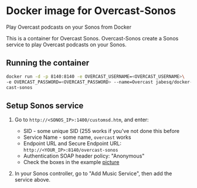 # Docker image for Overcast-Sonos
Play Overcast podcasts on your Sonos from Docker

This is a container for Overcast Sonos.
Overcast-Sonos create a Sonos service to play Overcast podcasts on your Sonos.

## Running the container

``` bash
docker run -d -p 8140:8140 -e OVERCAST_USERNAME=<OVERCAST_USERNAME>\
-e OVERCAST_PASSWORD=<OVERCAST_PASSWORD> --name=Overcast jabesq/docker-over
cast-sonos
```

## Setup Sonos service

1. Go to `http://<SONOS_IP>:1400/customsd.htm`, and enter:

    - SID - some unique SID (255 works if you've not done this before
    - Service Name - some name, `overcast` works
    - Endpoint URL and Secure Endpoint URL: `http://<YOUR_IP>:8140/overcast-sonos`
    - Authentication SOAP header policy: "Anonymous"
    - Check the boxes in the example [picture](https://raw.githubusercontent.com/jabesq/docker-overcast-sonos/master/Screen%20Shot%202016-12-18%20at%2010.56.14%20PM.png)

1. In your Sonos controller, go to "Add Music Service", then add the service above.
